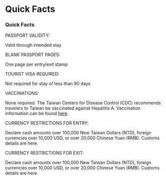 # Quick Facts

### Quick Facts

PASSPORT VALIDITY:

Valid through intended stay

BLANK PASSPORT PAGES:

One page per entry/exit stamp

TOURIST VISA REQUIRED:

Not required for stay of less than 90 days

VACCINATIONS:

None required. The Taiwan Centers for Disease Control (CDC) recommends travelers to Taiwan be vaccinated against Hepatitis A. Vaccination information can be found [here](http://wwwnc.cdc.gov/travel/destinations/traveler/none/taiwan).

CURRENCY RESTRICTIONS FOR ENTRY:

Declare cash amounts over 100,000 New Taiwan Dollars (NTD), foreign currencies over 10,000 USD, or over 20,000 Chinese Yuan (RMB). Customs details are here.

CURRENCY RESTRICTIONS FOR EXIT:

Declare cash amounts over 100,000 New Taiwan Dollars (NTD), foreign currencies over 10,000 USD, or over 20,000 Chinese Yuan (RMB). Customs details are here.